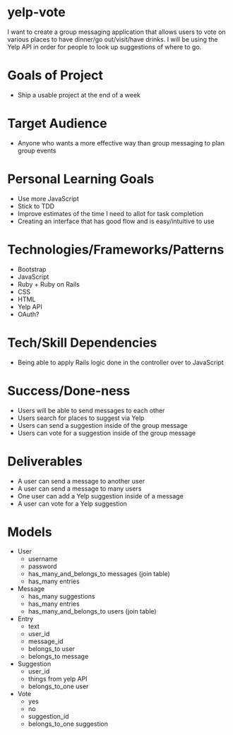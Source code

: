 # yelp-vote
I want to create a group messaging application that allows users to vote on various places to have dinner/go out/visit/have drinks. I will be using the Yelp API in order for people to look up suggestions of where to go.

# Goals of Project
- Ship a usable project at the end of a week

# Target Audience
- Anyone who wants a more effective way than group messaging to plan group events

# Personal Learning Goals
- Use more JavaScript
- Stick to TDD
- Improve estimates of the time I need to allot for task completion
- Creating an interface that has good flow and is easy/intuitive to use

# Technologies/Frameworks/Patterns
- Bootstrap
- JavaScript
- Ruby + Ruby on Rails
- CSS
- HTML
- Yelp API
- OAuth?

# Tech/Skill Dependencies
- Being able to apply Rails logic done in the controller over to JavaScript

# Success/Done-ness
- Users will be able to send messages to each other
- Users search for places to suggest via Yelp
- Users can send a suggestion inside of the group message
- Users can vote for a suggestion inside of the group message


# Deliverables
- A user can send a message to another user
- A user can send a message to many users
- One user can add a Yelp suggestion inside of a message
- A user can vote for a Yelp suggestion

# Models
- User
  - username
  - password
  - has_many_and_belongs_to messages (join table)
  - has_many entries
- Message
  - has_many suggestions
  - has_many entries
  - has_many_and_belongs_to users (join table)
- Entry
  - text
  - user_id
  - message_id
  - belongs_to user
  - belongs_to message
- Suggestion
  - user_id
  - things from yelp API
  - belongs_to_one user
- Vote
  - yes
  - no
  - suggestion_id
  - belongs_to_one suggestion
